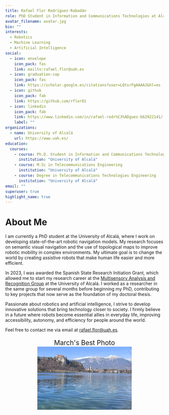 ```yaml
---
title: Rafael Flor Rodríguez-Rabadán
role: PhD Student in Information and Communications Technologies at Alcalá University
avatar_filename: avatar.jpg
bio: ""
interests:
  - Robotics
  - Machine Learning
  - Artificial Intelligence
social:
  - icon: envelope
    icon_pack: fas
    link: mailto:rafael.flor@uah.es
  - icon: graduation-cap
    icon_pack: fas
    link: https://scholar.google.es/citations?user=LQtsrFgAAAAJ&hl=es
  - icon: github
    icon_pack: fab
    link: https://github.com/rflor01
  - icon: linkedin
    icon_pack: fab
    link: https://www.linkedin.com/in/rafael-rodr%C3%ADguez-b62922141/
    label: ""
organizations:
  - name: University of Alcalá
    url: https://www.uah.es/
education:
  courses:
    - course: Ph.D. Student in Information and Communications Technologies
      institution: "University of Alcalá"
    - course: M.Sc in Telecommunications Engineering
      institution: "University of Alcalá"
    - course: Degree in Telecommunications Technologies Engineering
      institution: "University of Alcalá"
email: ""
superuser: true
highlight_name: true
---
```

# About Me  

I am currently a PhD student at the University of Alcalá, where I work on developing state-of-the-art robotic navigation models. My research focuses on semantic visual navigation and the use of topological maps to improve robotic mobility in complex environments. My ultimate goal is to change the world by creating assistive robots that make human life easier and more efficient.  

In 2023, I was awarded the Spanish State Research Initiation Grant, which allowed me to start my research career at the [Multisensory Analysis and Recognition Group](https://gram.web.uah.es/) at the University of Alcalá. I worked as a researcher in the same group for several months before beginning my PhD, contributing to key projects that now serve as the foundation of my doctoral thesis.  

Passionate about robotics and artificial intelligence, I strive to develop innovative solutions that bring technology closer to society. I firmly believe in a future where robots become essential allies in everyday life, improving accessibility, autonomy, and efficiency for people around the world.  

Feel free to contact me via email at [rafael.flor@uah.es](mailto:rafael.flor@uah.es).

<!-- Contenedor de la foto -->
<div class="photo-container">
    <div class="photo-title">March's Best Photo</div>
    <img src="../images/bled_lake.jpeg" alt="March's Best Photo">
</div>

<style>
.photo-container {
    text-align: center;
    margin-top: 20px;
}
.photo-container img {
    width: 300px; /* Ajusta el tamaño según sea necesario */
    height: 200px; /* Ajusta el tamaño según sea necesario */
    object-fit: cover;
}
.photo-title {
    font-size: 1.5em;
    margin-top: 10px;
}
</style>
